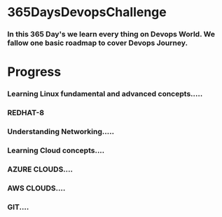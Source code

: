 # 365DaysDevopsChallenge
<h3>In this  365 Day's we learn every thing on Devops World. We fallow  one basic roadmap to cover Devops Journey.</h3>

<h1>Progress</h1>

### Learning Linux fundamental and advanced concepts.....
### REDHAT-8
### Understanding Networking.....
### Learning Cloud concepts....
### AZURE CLOUDS....
### AWS CLOUDS....
### GIT....